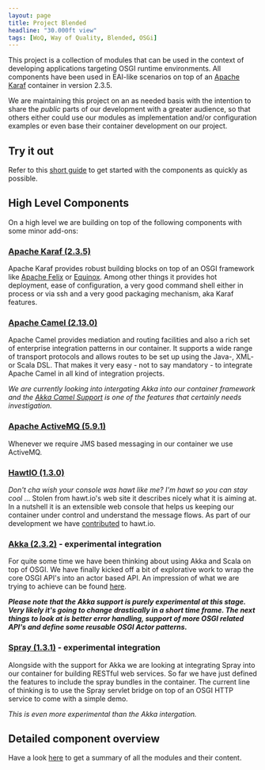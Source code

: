 ```yaml
---
layout: page
title: Project Blended
headline: "30.000ft view"
tags: [WoQ, Way of Quality, Blended, OSGi]
---
```

This project is a collection of modules that can be used in the context of developing applications targeting OSGI runtime environments.
All components have been used in EAI-like scenarios on top of an [Apache Karaf](http://karaf.apache.org) container in version 2.3.5.

We are maintaining this project on an as needed basis with the intention to share the *public* parts of our development with a greater
audience, so that others either could use our modules as implementation and/or configuration examples or even base their container development
on our project.

Try it out
----------

Refer to this [short guide](Building.html) to get started with the components as quickly as possible.

High Level Components
---------------------

On a high level we are building on top of the following components with some minor add-ons:

### [Apache Karaf (2.3.5)](http://karaf.apache.org)

Apache Karaf provides robust building blocks on top of an OSGI framework like [Apache Felix](http://felix.apache.org/) or [Equinox](http://www.eclipse.org/equinox/). Among other things it provides hot deployment, ease of configuration, a very good command shell either in process or via ssh and a very good packaging mechanism, aka Karaf features.

### [Apache Camel (2.13.0)](http://camel.apache.org)

Apache Camel provides mediation and routing facilities and also a rich set of enterprise integration patterns  in our container. It supports a wide range of transport protocols and allows routes to be set up using the Java-, XML- or Scala DSL. That makes it very easy - not to say mandatory - to integrate Apache Camel in all kind of integration projects.

*We are currently looking into intergating Akka into our container framework and the [Akka Camel Support](http://doc.akka.io/docs/akka/snapshot/scala/camel.html) is one of the features that certainly needs investigation.*

### [Apache ActiveMQ (5.9.1)](http://activemq.apache.org)

Whenever we require JMS based messaging in our container we use ActiveMQ.

### [HawtIO (1.3.0)](http://hawt.io)

*Don't cha wish your console was hawt like me? I'm hawt so you can stay cool* ... Stolen from hawt.io's web site it describes nicely what it is aiming at. In a nutshell it is an extensible web console that helps us keeping our container under control and understand the message flows. As part of our development we have [contributed](http://wayofquality.de/index.php/en/blog/categories/listings/hawtio) to hawt.io.

### [Akka (2.3.2)](http://akka.io) - experimental integration

For quite some time we have been thinking about using Akka and Scala on top of OSGI. We have finally kicked off a bit of explorative work to wrap the core OSGI API's into an actor based API. An impression of what we are trying to achieve can be found [here](https://github.com/woq/de.woq.osgi.java/blob/master/de.woq.osgi.akka.mgmt.reporter/src/main/scala/de/woq/osgi/akka/mgmt/reporter/internal/MgmtReporter.scala).

**_Please note that the Akka support is purely experimental at this stage. Very likely it's going to change drastically in a short time frame. The next things to look at is better error handling, support of more OSGI related API's and define some reusable OSGI Actor patterns._**

### [Spray (1.3.1)](http://spray.io) - experimental integration

Alongside with the support for Akka we are looking at integrating Spray into our container for building RESTful web services. So far we have just defined the features to include the spray bundles in the container. The current line of thinking is to use the Spray servlet bridge on top of an OSGI HTTP service to come with a simple demo.

*This is even more experimental than the Akka intergation.*

Detailed component overview
---------------------------

Have a look [here](ComponentOverview.html) to get a summary of all the modules and their content.

